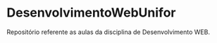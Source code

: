 # DesenvolvimentoWebUnifor

<p>Repositório referente as aulas da disciplina de Desenvolvimento WEB.</p>
